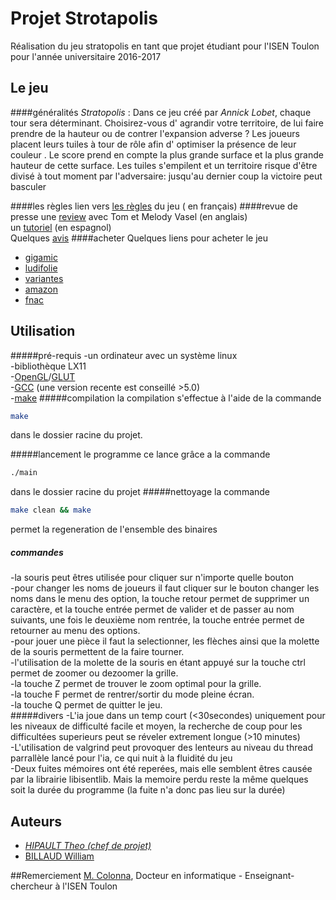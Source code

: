  # Projet Strotapolis

Réalisation du jeu stratopolis en tant que projet étudiant pour l'ISEN Toulon pour l'année universitaire 2016-2017

## Le jeu 

####généralités
*Stratopolis* :
Dans   ce   jeu   créé   par   _Annick   Lobet_,   chaque   tour   sera   déterminant.   Choisirez-vous
d'
agrandir
 votre territoire, de lui faire 
prendre de la hauteur
 ou de 
contrer l'expansion
adverse ? Les joueurs placent leurs tuiles à tour de rôle afin d'
optimiser la présence de
leur couleur
. Le score prend en compte la plus grande surface et la plus grande hauteur
de cette surface. Les tuiles s'empilent et un territoire risque d'être divisé à tout moment par
l'adversaire: jusqu'au dernier coup la victoire peut basculer

####les règles
lien vers [les règles](https://cloud-toulon.isen.fr/d/0d68030fad/files/?p=/Stratopolis/GIGAMIC_STRATOPOLIS_RULES-FR.pdf&dl=1) du jeu ( en français)
####revue de presse
une [review](https://cloud-toulon.isen.fr/d/0d68030fad/files/?p=/Stratopolis/Stratopolis_Review_-_with_Tom_and_Melody_Vasel.mp4&dl=1) avec Tom et Melody Vasel (en anglais)\
un [tutoriel](https://cloud-toulon.isen.fr/d/0d68030fad/files/?p=/Stratopolis/Tutorial_-_Stratopolis.mp4&dl=1) (en espagnol)\
Quelques [avis](https://www.trictrac.net/jeu-de-societe/stratopolis) 
####acheter
Quelques liens pour acheter le jeu
- [gigamic](http://www.gigamic.com/jeu/stratopolis)
- [ludifolie](http://www.ludifolie.com/produit.php?ref=stratopolis)
- [variantes](http://www.variantesi.com/jeu-strategie-tactique-moderne-boutique/40645-Stratopolis-3420000000000.html)
- [amazon](https://www.amazon.fr/dp/B0079XFP7E)
-  [fnac](http://www.fnac.com/Gigamic-Stratopolis/a4792732/w-4)

## Utilisation
#####pré-requis
-un ordinateur avec un système linux\
-bibliothèque LX11\
-[OpenGL](https://www.opengl.org/)/[GLUT](https://www.opengl.org/resources/libraries/glut/)\
-[GCC](https://gcc.gnu.org/) (une version recente est conseillé >5.0)\
-[make](https://www.gnu.org/software/make/)
#####compilation
la compilation s'effectue à l'aide de la commande 

```bash 
make
```
 dans le dossier racine du projet.

#####lancement
le programme ce lance grâce a la commande 
 
```bash 
./main 
```
 dans le dossier racine du projet
#####nettoyage
la commande 

```bash
make clean && make
```
permet la regeneration de l'ensemble des binaires 
##### commandes
-la souris peut êtres utilisée pour cliquer sur n'importe quelle bouton\
-pour changer les noms de joueurs il faut cliquer sur le bouton changer les noms dans le menu des option, la touche retour permet de supprimer un caractère, et la touche entrée permet de valider et de passer au nom suivants, une fois le deuxième nom rentrée, la touche entrée permet de retourner au menu des options.\
-pour jouer une pièce il faut la selectionner, les flèches ainsi que la molette de la souris permettent de la faire tourner.\
-l'utilisation de la molette de la souris en étant appuyé sur la touche ctrl permet de zoomer ou dezoomer la grille.\
-la touche Z permet de trouver le zoom optimal pour la grille.\
-la touche F permet de rentrer/sortir du mode pleine écran.\
-la touche Q permet de quitter le jeu.\
#####divers
-L'ia joue dans un temp court (<30secondes) uniquement pour les niveaux de difficulté facile et moyen, la recherche de coup pour les difficultées superieurs peut se réveler extrement longue (>10 minutes)\
-L'utilisation de valgrind peut provoquer des lenteurs au niveau du thread parrallèle lancé pour l'ia, ce qui nuit à la fluidité du jeu\
-Deux fuites mémoires ont été reperées, mais elle semblent êtres causée par la librairie libisentlib. Mais la memoire perdu reste la même quelques soit la durée du programme (la fuite n'a donc pas lieu sur la durée)
## Auteurs
- [*HIPAULT Theo (chef de projet)*](https://github.com/Parazar)
- [BILLAUD William](https://github.com/william-billaud)

##Remerciement
[M. Colonna](http://fm.colonna.free.fr/?Accueil), Docteur en informatique - Enseignant-chercheur à l'ISEN Toulon
